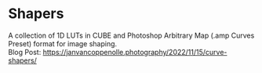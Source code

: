 # Shapers
A collection of 1D LUTs in CUBE and Photoshop Arbitrary Map (.amp Curves Preset) format for image shaping.  
Blog Post: https://janvancoppenolle.photography/2022/11/15/curve-shapers/

